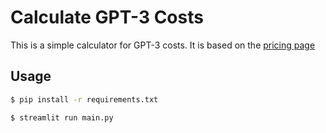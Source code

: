 # Calculate GPT-3 Costs

This is a simple calculator for GPT-3 costs. It is based on the [pricing page](https://openai.com/pricing/)

## Usage

```bash
$ pip install -r requirements.txt
```

```bash
$ streamlit run main.py
```
```
